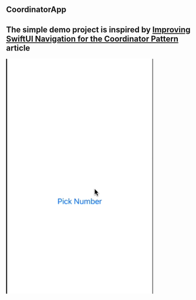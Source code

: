 ## CoordinatorApp

## The simple demo project is inspired by [Improving SwiftUI Navigation for the Coordinator Pattern](https://johnpatrickmorgan.github.io/2021/07/03/NStack/) article

![](Assets/Demo.gif)
